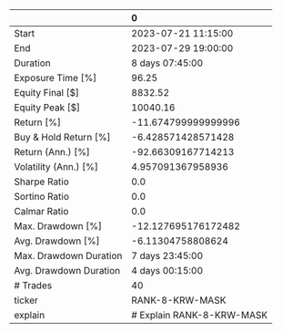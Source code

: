 |                        | 0                         |
|:-----------------------|:--------------------------|
| Start                  | 2023-07-21 11:15:00       |
| End                    | 2023-07-29 19:00:00       |
| Duration               | 8 days 07:45:00           |
| Exposure Time [%]      | 96.25                     |
| Equity Final [$]       | 8832.52                   |
| Equity Peak [$]        | 10040.16                  |
| Return [%]             | -11.674799999999996       |
| Buy & Hold Return [%]  | -6.428571428571428        |
| Return (Ann.) [%]      | -92.66309167714213        |
| Volatility (Ann.) [%]  | 4.957091367958936         |
| Sharpe Ratio           | 0.0                       |
| Sortino Ratio          | 0.0                       |
| Calmar Ratio           | 0.0                       |
| Max. Drawdown [%]      | -12.127695176172482       |
| Avg. Drawdown [%]      | -6.11304758808624         |
| Max. Drawdown Duration | 7 days 23:45:00           |
| Avg. Drawdown Duration | 4 days 00:15:00           |
| # Trades               | 40                        |
| ticker                 | RANK-8-KRW-MASK           |
| explain                | # Explain RANK-8-KRW-MASK |
